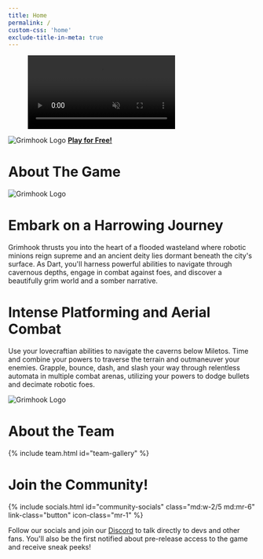 ```yaml
---
title: Home
permalink: /
custom-css: 'home'
exclude-title-in-meta: true
---
```


<div id="splash">
    <figure>
        <video playsinline autoplay muted loop> 
            <source src="{{site.url_trailer_mp4}}" type="video/mp4">
            <source src="{{site.url_trailer_webm}}" type="video/webm">
        </video>
    </figure>
    <div id="download" class="ignore-auto-responsiveness">
        <img src="{{ site.url_logo_square }}" id="download-banner" alt="Grimhook Logo">
        <!-- <a class="button download windows font-2xl w-fit mx-auto mt-4" download> Demo Coming Soon </a> -->
        <!-- <a class="button download windows font-2xl w-fit mx-auto mt-4 hide-on-not-windows" href="{{site.demo_download_windows}}" download> <i class="fa-brands fa-windows my-auto mr-2"></i> Download The Demo </a> -->
        <a class="button download steam font-2xl w-fit mx-auto mt-4" href="/steam" target="_blank" > <i class="fa-brands fa-steam my-auto mr-2"></i><b>Play for Free!</b></a>
    </div>
</div>

<h1 class="title">About The Game</h1>

<div id="about">
    <div class="flex flex-column md:flex-row mb-10 mt-10" style="column-gap:3.7rem">
        <img src="{{ site.url_images }}/gameplay/gem.png" alt="Grimhook Logo">
        <div class="about-text">
            <h1 class="accent"> Embark on a Harrowing Journey </h1>
            <p> Grimhook thrusts you into the heart of a flooded wasteland where robotic minions reign supreme and an ancient deity lies dormant beneath the city's surface. As Dart, you'll harness powerful abilities to navigate through cavernous depths, engage in combat against foes, and discover a beautifully grim world and a somber narrative. 
            </p>
        </div>
    </div>
    <div class="flex flex-column-reverse md:flex-row" style="column-gap:3rem">
        <div class="about-text">
            <h1 class="accent"> Intense Platforming and Aerial Combat </h1>
            <p> Use your lovecraftian abilities to navigate the caverns below Miletos. Time and combine your powers to traverse the terrain and outmaneuver your enemies. Grapple, bounce, dash, and slash your way through relentless automata in multiple combat arenas, utilizing your powers to dodge bullets and decimate robotic foes.</p>
        </div>
        <img src="{{ site.url_images }}/gameplay/mines.png" alt="Grimhook Logo" class="my-auto">
    </div>
</div>

<div>
    <!-- <div id="team" class="anchor"></div> -->
    <h1 class="title"> About the Team </h1>
    {% include team.html id="team-gallery" %}
</div>

<div>
    <!-- <div id="community" class="anchor"></div> -->
    <h1 class="title"> Join the Community! </h1>
    <div class="flex flex-column md:flex-row my-12 justify-content-center">
        {% include socials.html id="community-socials" class="md:w-2/5 md:mr-6" link-class="button" icon-class="mr-1" %}
        <p class="md:w-2/5 pt-4 md:pt-0">
            Follow our socials and join our <a href="/discord" target="_blank"> Discord</a> to talk directly to devs and other fans. You'll also be the first notified about pre-release access to the game and receive sneak peeks!
        </p>
    </div>
</div>
